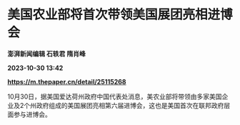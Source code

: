 # 美国农业部将首次带领美国展团亮相进博会
**澎湃新闻编辑 石轶君 隋肖峰**

**2023-10-30 13:42**

**https://m.thepaper.cn/detail/25115268**

10月30日，据美国爱达荷州政府中国代表处消息，美农业部将带领由多家美国企业及2个州政府组成的美国展团亮相第六届进博会，这也是美国首次在联邦政府层面参与进博会。